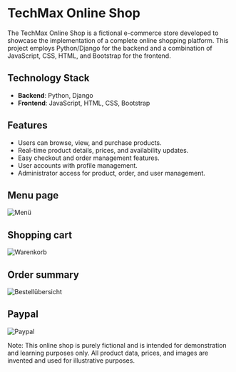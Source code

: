 # TechMax Online Shop

The TechMax Online Shop is a fictional e-commerce store developed to showcase the implementation of a complete online shopping platform. This project employs Python/Django for the backend and a combination of JavaScript, CSS, HTML, and Bootstrap for the frontend.

## Technology Stack

- **Backend**: Python, Django
- **Frontend**: JavaScript, HTML, CSS, Bootstrap

## Features

- Users can browse, view, and purchase products.
- Real-time product details, prices, and availability updates.
- Easy checkout and order management features.
- User accounts with profile management.
- Administrator access for product, order, and user management.



## Menu page                                                                                                                                    
![Menü](https://github.com/MaSem87/OnlineShop/assets/126175585/3676155e-414b-4c8f-98b9-c6bad5af8230)          


## Shopping cart    
![Warenkorb](https://github.com/MaSem87/OnlineShop/assets/126175585/4ebec219-cb4c-4696-8b2d-b4d34f89c2a3) 


## Order summary
![Bestellübersicht](https://github.com/MaSem87/OnlineShop/assets/126175585/2adce2d1-d706-4748-a5ea-ba5f13a8bd9f)


## Paypal
![Paypal](https://github.com/MaSem87/OnlineShop/assets/126175585/e5862b75-0147-460e-a5c5-e9db9178861e)






Note: This online shop is purely fictional and is intended for demonstration and learning purposes only. All product data, prices, and images are invented and used for illustrative purposes.
